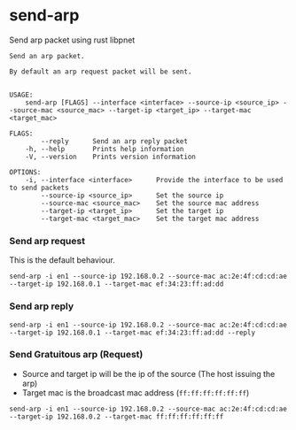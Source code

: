 # send-arp
Send arp packet using rust libpnet

```
Send an arp packet.

By default an arp request packet will be sent.


USAGE:
    send-arp [FLAGS] --interface <interface> --source-ip <source_ip> --source-mac <source_mac> --target-ip <target_ip> --target-mac <target_mac>

FLAGS:
        --reply      Send an arp reply packet
    -h, --help       Prints help information
    -V, --version    Prints version information

OPTIONS:
    -i, --interface <interface>      Provide the interface to be used to send packets
        --source-ip <source_ip>      Set the source ip
        --source-mac <source_mac>    Set the source mac address
        --target-ip <target_ip>      Set the target ip
        --target-mac <target_mac>    Set the target mac address
```

### Send arp request

This is the default behaviour.

`send-arp -i en1 --source-ip 192.168.0.2 --source-mac ac:2e:4f:cd:cd:ae --target-ip 192.168.0.1 --target-mac ef:34:23:ff:ad:dd`

### Send arp reply

`send-arp -i en1 --source-ip 192.168.0.2 --source-mac ac:2e:4f:cd:cd:ae --target-ip 192.168.0.1 --target-mac ef:34:23:ff:ad:dd --reply`

### Send Gratuitous arp (Request)

- Source and target ip will be the ip of the source (The host issuing the arp)
- Target mac is the broadcast mac address (`ff:ff:ff:ff:ff:ff`)

`send-arp -i en1 --source-ip 192.168.0.2 --source-mac ac:2e:4f:cd:cd:ae --target-ip 192.168.0.2 --target-mac ff:ff:ff:ff:ff:ff`
